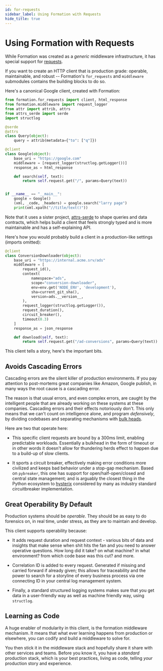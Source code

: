 ```yaml
---
id: for-requests
sidebar_label: Using Formation with Requests
hide_title: true
---
```

# Using Formation with Requests

While Formation was created as a _generic_ middleware infrastructure, it has special support for [requests](https://github.com/requests/requests).

If you want to create an HTTP client that is production grade: operable, maintainable, and robust -- Formation's `for_requests` and `middleware` submodules contains the building blocks to do so.

Here's a canonical Google client, created with Formation:

```py
from formation.for_requests import client, html_response
from formation.middleware import request_logger
from attr import attrib, attrs
from attrs_serde import serde
import structlog

@serde
@attrs
class Query(object):
    query = attrib(metadata={"to": ["q"]})

@client
class Google(object):
    base_uri = "https://google.com"
    middleware = [request_logger(structlog.getLogger())]
    response_as = html_response

    def search(self, text):
        return self.request.get("/", params=Query(text))


if __name__ == "__main__":
    google = Google()
    (xml, _code, _headers) = google.search("larry page")
    print(xml.xpath("//title/text()"))
```


Note that it uses a sister project, [attrs-serde](https://github.com/jondot/attrs-serde) to shape queries and data contracts, which helps build a client that feels strongly typed and is more maintainable and has a self-explaining API.


Here's how you would probably build a client in a production-like settings (imports omitted):

```py
@client
class ConversionDownloader(object):
    base_uri = "https://internal.acme.srv/ads"
    middleware = [
        request_id(),
        context(
            namespace="ads",
            scope="conversion-downloader",
            env=env.get('NODE_ENV', 'development'),
            sha=current_git_sha(),
            version=ads.__version__,
        ),
        request_logger(structlog.getLogger()),
        request_duration(),
        circuit_breaker(),
        timeout(0.3)
    ]
    response_as = json_response

    def download(self, text):
        return self.request.get("/ad-conversions", params=Query(text))
```

This client tells a story, here's the important bits.

## Avoids Cascading Errors 

Cascading errors are the silent killer of production environments. If you pay attention to post-mortems great companies like Amazon, Google publish, in many ways the root cause is a cascading error. 

The reason is that usual errors, and even complex errors, are caught by the intelligent people that are already working on these systems at these companies. Cascading errors and their effects notoriously don't. This only means that we can't count on intelligence alone, and program _defensively_, by dividing codebases and separating mechanisms with [bulk heads](https://en.wikipedia.org/wiki/Bulkhead_(partition)).

Here are two that operate here:

* This specific client requests are bound by a 300ms limit, enabling predictable workloads. Essentially a bulkhead in the form of timeout or in other words it doesn't allow for thundering herds effect to happen due to a build-up of slow clients.

* It sports a circuit breaker, effectively making error conditions more civilized and keeps bad behavior under a stop-gap mechanism. Based on `pybreaker`, this one has support for open/half-open/closed and central state management; and is arguably the closest thing in the Python ecosystem to [hysterix](https://github.com/Netflix/Hystrix) considered by many as industry standard circuitbreaker implementation.


## Great Operability By Default

Production systems should be _operable_. They should be as easy to do forensics on, in real time, under stress, as they are to maintain and develop.

This client supports operability because:

* It adds request duration and request context - various bits of data and insights that make sense when shit hits the fan and you need to answer operative questions. How long did it take? on what machine? in what environment? from which code base was this cut? and more.

* Correlation ID is added to every request. Generated if missing and carried forward if already given; this allows for traceability and the power to search for a storyline of every business process via one connecting ID in your central log management system.

* Finally, a standard structured logging systems makes sure that you get data in a user-friendly way as well as machine friendly way, using `structlog`.

## Learning as Code

A huge enabler of modularity in this client, is the formation middleware 
mechanism. It means that what ever learning happens from production or elsewhere, you can codify and build a middleware to solve for. 

You then stick it in the middleware stack and hopefully share it share with other services and teams. Before you know it, you have a _standard_ production stack, which is your best practices, living as code, telling _your_ production story and experience.


